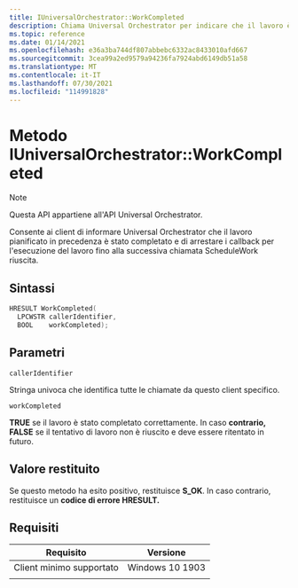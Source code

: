 ```yaml
---
title: IUniversalOrchestrator::WorkCompleted
description: Chiama Universal Orchestrator per indicare che il lavoro è stato completato
ms.topic: reference
ms.date: 01/14/2021
ms.openlocfilehash: e36a3ba744df807abbebc6332ac8433010afd667
ms.sourcegitcommit: 3cea99a2ed9579a94236fa7924abd6149db51a58
ms.translationtype: MT
ms.contentlocale: it-IT
ms.lasthandoff: 07/30/2021
ms.locfileid: "114991828"
---
```

# <a name="iuniversalorchestratorworkcompleted-method"></a>Metodo IUniversalOrchestrator::WorkCompleted

> [!NOTE] 
> Questa API appartiene all'API Universal Orchestrator.

Consente ai client di informare Universal Orchestrator che il lavoro pianificato in precedenza è stato completato e di arrestare i callback per l'esecuzione del lavoro fino alla successiva chiamata ScheduleWork riuscita.

## <a name="syntax"></a>Sintassi

```C++
HRESULT WorkCompleted(
  LPCWSTR callerIdentifier,
  BOOL    workCompleted);
```

## <a name="parameters"></a>Parametri

`callerIdentifier`

Stringa univoca che identifica tutte le chiamate da questo client specifico.

`workCompleted`

**TRUE** se il lavoro è stato completato correttamente. In caso **contrario, FALSE** se il tentativo di lavoro non è riuscito e deve essere ritentato in futuro. 

## <a name="return-value"></a>Valore restituito
Se questo metodo ha esito positivo, restituisce **S_OK**.  In caso contrario, restituisce un **codice di errore HRESULT.**

## <a name="requirements"></a>Requisiti

| Requisito | Versione |
|---|---|
| Client minimo supportato | Windows 10 1903 |
|   |   |



 

 



